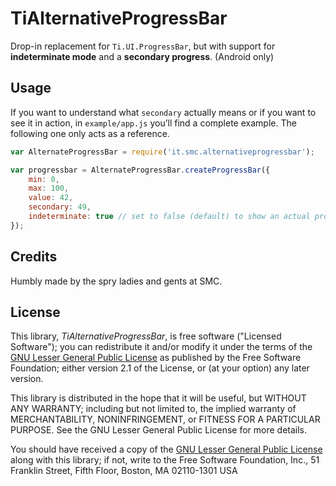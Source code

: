 TiAlternativeProgressBar
========================

Drop-in replacement for `Ti.UI.ProgressBar`, but with support for **indeterminate mode** and a
**secondary progress**. (Android only)

Usage
-----

If you want to understand what `secondary` actually means or if you want to see it in action,
in `example/app.js` you’ll find a complete example. The following one only acts as a reference.

```js
var AlternateProgressBar = require('it.smc.alternativeprogressbar');

var progressbar = AlternateProgressBar.createProgressBar({
    min: 0,
    max: 100,
    value: 42,
    secondary: 49,
    indeterminate: true // set to false (default) to show an actual progress
});
```

Credits
-------

Humbly made by the spry ladies and gents at SMC.

License
-------

This library, *TiAlternativeProgressBar*, is free software ("Licensed Software"); you can
redistribute it and/or modify it under the terms of the [GNU Lesser General
Public License](http://www.gnu.org/licenses/lgpl-2.1.html) as published by the
Free Software Foundation; either version 2.1 of the License, or (at your
option) any later version.

This library is distributed in the hope that it will be useful, but WITHOUT ANY
WARRANTY; including but not limited to, the implied warranty of MERCHANTABILITY,
NONINFRINGEMENT, or FITNESS FOR A PARTICULAR PURPOSE. See the GNU Lesser General
Public License for more details.

You should have received a copy of the [GNU Lesser General Public
License](http://www.gnu.org/licenses/lgpl-2.1.html) along with this library; if
not, write to the Free Software Foundation, Inc., 51 Franklin Street, Fifth
Floor, Boston, MA 02110-1301 USA
